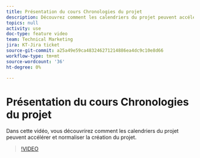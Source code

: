 ```yaml
---
title: Présentation du cours Chronologies du projet
description: Découvrez comment les calendriers du projet peuvent accélérer et normaliser la création du projet.
topics: null
activity: use
doc-type: feature video
team: Technical Marketing
jira: KT-Jira ticket
source-git-commit: a25a49e59ca483246271214886ea4dc9c10e8d66
workflow-type: tm+mt
source-wordcount: '36'
ht-degree: 0%

---
```


# Présentation du cours Chronologies du projet

Dans cette vidéo, vous découvrirez comment les calendriers du projet peuvent accélérer et normaliser la création du projet.

>[!VIDEO](https://video.tv.adobe.com/v/335212/?quality=12&learn=on)

